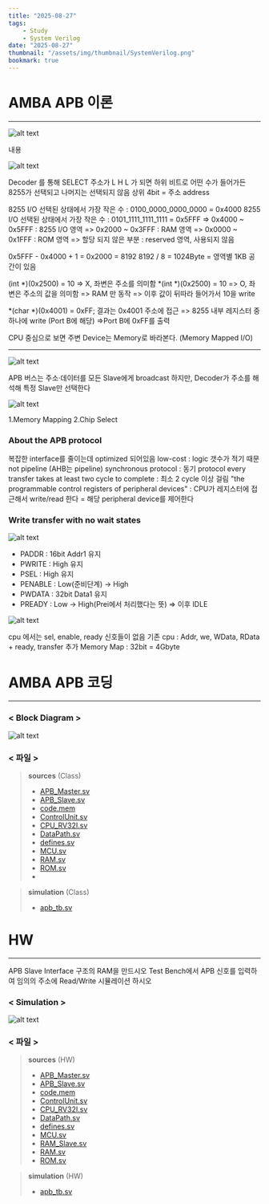 ```yaml
---
title: "2025-08-27"
tags:
    - Study
    - System Verilog
date: "2025-08-27"
thumbnail: "/assets/img/thumbnail/SystemVerilog.png"
bookmark: true
---
```


# AMBA APB 이론
---
![alt text](../../assets/img/final/250827/1.png)

내용

![alt text](../../assets/img/final/250827/2.png)

Decoder 를 통해 SELECT 주소가 L H L 가 되면 하위 비트로 어떤 수가 들어가든 8255가 선택되고 나머지는 선택되지 않음
상위 4bit = 주소 address

8255 I/O 선택된 상태에서 가장 작은 수 : 0100_0000_0000_0000 = 0x4000
8255 I/O 선택된 상태에서 가장 작은 수 : 0101_1111_1111_1111 = 0x5FFF
=> 0x4000 ~ 0x5FFF : 8255 I/O 영역
=> 0x2000 ~ 0x3FFF : RAM 영역
=> 0x0000 ~ 0x1FFF : ROM 영역
=> 할당 되지 않은 부분 : reserved 영역, 사용되지 않음

0x5FFF - 0x4000 + 1 = 0x2000 = 8192
8192 / 8 = 1024Byte = 영역별 1KB 공간이 있음

(int *)(0x2500) = 10 => X, 좌변은 주소를 의미함
*(int *)(0x2500) = 10 => O, 좌변은 주소의 값을 의미함 => RAM 만 동작 => 이후 값이 뒤따라 들어가서 10을 write

*(char *)(0x4001) = 0xFF; 결과는 0x4001 주소에 접근 => 8255 내부 레지스터 중 하나에 write (Port B에 해당) =>Port B에 0xFF를 출력

CPU 중심으로 보면 주변 Device는 Memory로 바라본다. (Memory Mapped I/O)

---

![alt text](../../assets/img/final/250827/3.png)

APB 버스는 주소·데이터를 모든 Slave에게 broadcast 하지만, Decoder가 주소를 해석해 특정 Slave만 선택한다

![alt text](../../assets/img/final/250827/4.png)

1.Memory Mapping
2.Chip Select

### About the APB protocol
복잡한 interface를 줄이는데 optimized 되어있음
low-cost : logic 갯수가 적기 때문
not pipeline (AHB는 pipeline)
synchronous protocol : 동기 protocol
every transfer takes at least two  cycle to complete : 최소 2 cycle 이상 걸림
"the programmable control registers of peripheral devices" : CPU가 레지스터에 접근해서 write/read 한다 = 해당 peripheral device를 제어한다

### Write transfer with no wait states
![alt text](../../assets/img/final/250827/5.png)

- PADDR : 16bit Addr1 유지
- PWRITE : High 유지
- PSEL : High 유지
- PENABLE : Low(준비단계) -> High 
- PWDATA : 32bit Data1 유지
- PREADY : Low -> High(Prei에서 처리했다는 뜻)
=> 이후 IDLE

![alt text](../../assets/img/final/250827/6.png)

cpu 에서는 sel, enable, ready 신호들이 없음
기존 cpu : Addr, we, WData, RData + ready, transfer 추가
Memory Map : 32bit = 4Gbyte

# AMBA APB 코딩
---
### < Block Diagram >
![alt text](../../assets/img/final/250827/7.png)

### < 파일 >
> **sources** (Class)
> - [APB_Master.sv](<../../assets/source file/250827/250827_Class/APB_Master.sv>)
> - [APB_Slave.sv](<../../assets/source file/250827/250827_Class/APB_Slave.sv>)
> - [code.mem](<../../assets/source file/250827/250827_Class/code.mem>)
> - [ControlUnit.sv](<../../assets/source file/250827/250827_Class/ControlUnit.sv>)
> - [CPU_RV32I.sv](<../../assets/source file/250827/250827_Class/CPU_RV32I.sv>)
> - [DataPath.sv](<../../assets/source file/250827/250827_Class/DataPath.sv>)
> - [defines.sv](<../../assets/source file/250827/250827_Class/defines.sv>)
> - [MCU.sv](<../../assets/source file/250827/250827_Class/MCU.sv>)
> - [RAM.sv](<../../assets/source file/250827/250827_Class/RAM.sv>)
> - [ROM.sv](<../../assets/source file/250827/250827_Class/ROM.sv>)
> - 

> **simulation** (Class)
> - [apb_tb.sv](<../../assets/source file/250827/250827_Class/apb_tb.sv>)

# HW
---
APB Slave Interface 구조의 RAM을 만드시오
Test Bench에서 APB 신호를 입력하여 임의의 주소에 Read/Write 시뮬레이션 하시오


### < Simulation >
![alt text](../../assets/img/final/250827/8.png)

### < 파일 >
> **sources** (HW)
> - [APB_Master.sv](<../../assets/source file/250827/250827_HW/APB_Master.sv>)
> - [APB_Slave.sv](<../../assets/source file/250827/250827_HW/APB_Slave.sv>)
> - [code.mem](<../../assets/source file/250827/250827_HW/code.mem>)
> - [ControlUnit.sv](<../../assets/source file/250827/250827_HW/ControlUnit.sv>)
> - [CPU_RV32I.sv](<../../assets/source file/250827/250827_HW/CPU_RV32I.sv>)
> - [DataPath.sv](<../../assets/source file/250827/250827_HW/DataPath.sv>)
> - [defines.sv](<../../assets/source file/250827/250827_HW/defines.sv>)
> - [MCU.sv](<../../assets/source file/250827/250827_HW/MCU.sv>)
> - [RAM_Slave.sv](<../../assets/source file/250827/250827_HW/RAM_Slave.sv>)
> - [RAM.sv](<../../assets/source file/250827/250827_HW/RAM.sv>)
> - [ROM.sv](<../../assets/source file/250827/250827_HW/ROM.sv>)

> **simulation** (HW)
> - [apb_tb.sv](<../../assets/source file/250827/250827_HW/apb_tb.sv>)